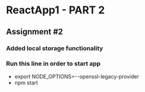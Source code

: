 # ReactApp1 - PART 2
## Assignment #2

### Added local storage functionality

### Run this line in order to start app
-  export NODE_OPTIONS=--openssl-legacy-provider 
-  npm start
